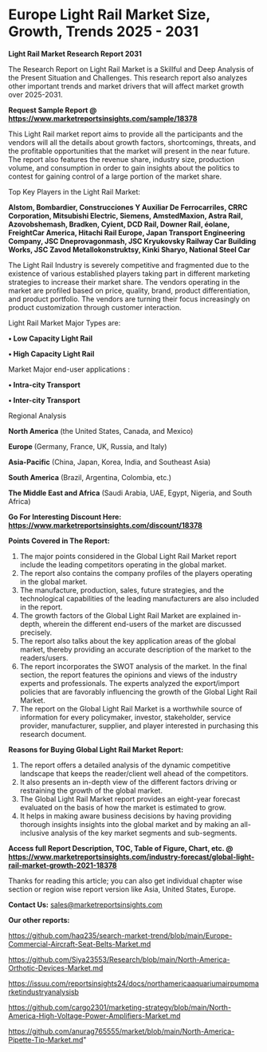 # Europe Light Rail Market Size, Growth, Trends 2025 - 2031

<strong>Light Rail Market Research Report 2031</strong>

The Research Report on Light Rail Market is a Skillful and Deep Analysis of the Present Situation and Challenges. This research report also analyzes other important trends and market drivers that will affect market growth over 2025-2031.

<strong>Request Sample Report @ <a href=https://www.marketreportsinsights.com/sample/18378>https://www.marketreportsinsights.com/sample/18378</a></strong>

This Light Rail market report aims to provide all the participants and the vendors will all the details about growth factors, shortcomings, threats, and the profitable opportunities that the market will present in the near future. The report also features the revenue share, industry size, production volume, and consumption in order to gain insights about the politics to contest for gaining control of a large portion of the market share.

Top Key Players in the Light Rail Market:

<strong>Alstom, Bombardier, Construcciones Y Auxiliar De Ferrocarriles, CRRC Corporation, Mitsubishi Electric, Siemens, AmstedMaxion, Astra Rail, Azovobshemash, Bradken, Cyient, DCD Rail, Downer Rail, éolane, FreightCar America, Hitachi Rail Europe, Japan Transport Engineering Company, JSC Dneprovagonmash, JSC Kryukovsky Railway Car Building Works, JSC Zavod Metallokonstruktsy, Kinki Sharyo, National Steel Car</strong>

The Light Rail Industry is severely competitive and fragmented due to the existence of various established players taking part in different marketing strategies to increase their market share. The vendors operating in the market are profiled based on price, quality, brand, product differentiation, and product portfolio. The vendors are turning their focus increasingly on product customization through customer interaction.

Light Rail Market Major Types are:

<strong>• Low Capacity Light Rail

• High Capacity Light Rail</strong>

Market Major end-user applications :

<strong>• Intra-city Transport

• Inter-city Transport</strong>

Regional Analysis

</u><strong><b>North America</b></strong> (the United States, Canada, and Mexico)

<strong><b>Europe </b></strong>(Germany, France, UK, Russia, and Italy)

<strong><b>Asia-Pacific</b></strong> (China, Japan, Korea, India, and Southeast Asia)

<strong><b>South America</b></strong> (Brazil, Argentina, Colombia, etc.)

<strong><b>The Middle East and Africa</b></strong> (Saudi Arabia, UAE, Egypt, Nigeria, and South Africa)

<strong>Go For Interesting Discount Here: <a href=https://www.marketreportsinsights.com/discount/18378>https://www.marketreportsinsights.com/discount/18378</a></strong>

<strong>Points Covered in The Report:</strong>
<ol>
  <li>The major points considered in the Global Light Rail Market report include the leading competitors operating in the global market.</li>
  <li>The report also contains the company profiles of the players operating in the global market.</li>
  <li>The manufacture, production, sales, future strategies, and the technological capabilities of the leading manufacturers are also included in the report.</li>
  <li>The growth factors of the Global Light Rail Market are explained in-depth, wherein the different end-users of the market are discussed precisely.</li>
  <li>The report also talks about the key application areas of the global market, thereby providing an accurate description of the market to the readers/users.</li>
  <li>The report incorporates the SWOT analysis of the market. In the final section, the report features the opinions and views of the industry experts and professionals. The experts analyzed the export/import policies that are favorably influencing the growth of the Global Light Rail Market.</li>
  <li>The report on the Global Light Rail Market is a worthwhile source of information for every policymaker, investor, stakeholder, service provider, manufacturer, supplier, and player interested in purchasing this research document.</li>
</ol>
<strong>Reasons for Buying Global Light Rail Market Report:</strong>

<ol>
  <li>The report offers a detailed analysis of the dynamic competitive landscape that keeps the reader/client well ahead of the competitors.</li>
  <li>It also presents an in-depth view of the different factors driving or restraining the growth of the global market.</li>
  <li>The Global Light Rail Market report provides an eight-year forecast evaluated on the basis of how the market is estimated to grow.</li>
  <li>It helps in making aware business decisions by having providing thorough insights insights into the global market and by making an all-inclusive analysis of the key market segments and sub-segments.</li>
</ol>
<strong>Access full Report Description, TOC, Table of Figure, Chart, etc. @ <a href=https://www.marketreportsinsights.com/industry-forecast/global-light-rail-market-growth-2021-18378>https://www.marketreportsinsights.com/industry-forecast/global-light-rail-market-growth-2021-18378</a></strong>


Thanks for reading this article; you can also get individual chapter wise section or region wise report version like Asia, United States, Europe.

<strong>Contact Us:</strong>
sales@marketreportsinsights.com

<strong>Our other reports:</strong>

<a href=https://github.com/haq235/search-market-trend/blob/main/Europe-Commercial-Aircraft-Seat-Belts-Market.md>https://github.com/haq235/search-market-trend/blob/main/Europe-Commercial-Aircraft-Seat-Belts-Market.md</a>

<a href=https://github.com/Siya23553/Research/blob/main/North-America-Orthotic-Devices-Market.md>https://github.com/Siya23553/Research/blob/main/North-America-Orthotic-Devices-Market.md</a>

<a href=https://issuu.com/reportsinsights24/docs/northamericaaquariumairpumpmarketindustryanalysisb>https://issuu.com/reportsinsights24/docs/northamericaaquariumairpumpmarketindustryanalysisb</a>

<a href=https://github.com/cargo2301/marketing-strategy/blob/main/North-America-High-Voltage-Power-Amplifiers-Market.md>https://github.com/cargo2301/marketing-strategy/blob/main/North-America-High-Voltage-Power-Amplifiers-Market.md</a>

<a href=https://github.com/anurag765555/market/blob/main/North-America-Pipette-Tip-Market.md>https://github.com/anurag765555/market/blob/main/North-America-Pipette-Tip-Market.md</a>"
